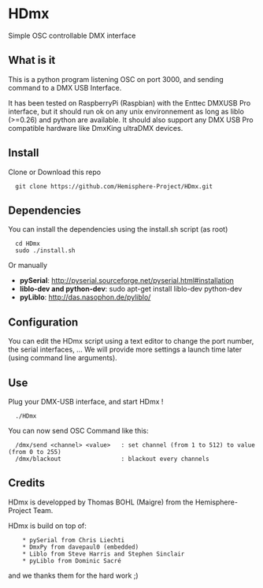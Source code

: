 # HDmx
Simple OSC controllable DMX interface

What is it
-------------

This is a python program listening OSC on port 3000, and sending command to a DMX USB Interface.

It has been tested on RaspberryPi (Raspbian) with the Enttec DMXUSB Pro interface, but it should run ok on any unix environnement as long as liblo (>=0.26) and python are available. It should also support any DMX USB Pro compatible hardware like DmxKing ultraDMX devices. 


Install
-------------

Clone or Download this repo
```
  git clone https://github.com/Hemisphere-Project/HDmx.git
```


Dependencies
-------------

You can install the dependencies using the install.sh script (as root)
```
  cd HDmx
  sudo ./install.sh
```

Or manually
- **pySerial**: http://pyserial.sourceforge.net/pyserial.html#installation
- **liblo-dev and python-dev**: sudo apt-get install liblo-dev python-dev
- **pyLiblo**: http://das.nasophon.de/pyliblo/


Configuration
-------------

You can edit the HDmx script using a text editor to change the port number, the serial interfaces, ...
We will provide more settings a launch time later (using command line arguments).


Use
-------------

Plug your DMX-USB interface, and start HDmx !
```
  ./HDmx
```

You can now send OSC Command like this:
```
  /dmx/send <channel> <value>   : set channel (from 1 to 512) to value (from 0 to 255)
  /dmx/blackout   				: blackout every channels
```



Credits
-------------

HDmx is developped by Thomas BOHL (Maigre) from the Hemisphere-Project Team.

HDmx is build on top of:
```
	* pySerial from Chris Liechti
	* DmxPy from davepaul0 (embedded)
	* Liblo from Steve Harris and Stephen Sinclair 
	* pyLiblo from Dominic Sacré
```
and we thanks them for the hard work ;)

